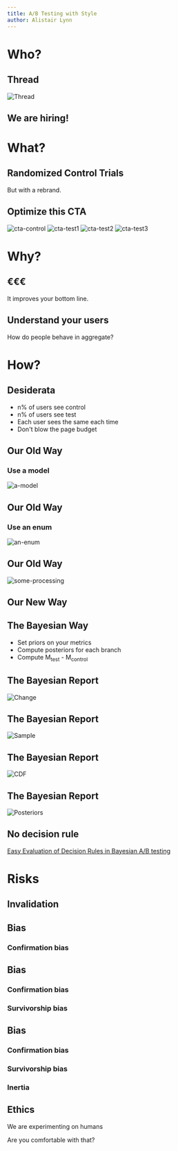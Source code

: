 ```yaml
---
title: A/B Testing with Style
author: Alistair Lynn
---
```


Who?
====

Thread
------

![Thread][thread-lp]

We are hiring!
--------------

What?
=====

Randomized Control Trials
-------------------------

But with a rebrand.

Optimize this CTA
-----------------

![cta-control][cta-control]
![cta-test1][cta-test1]
![cta-test2][cta-test2]
![cta-test3][cta-test3]

Why?
====

€€€
---

It improves your bottom line.

Understand your users
---------------------

How do people behave in aggregate?

How?
====

Desiderata
----------

* n% of users see control
* n% of users see test
* Each user sees the same each time
* Don't blow the page budget

Our Old Way
-----------

### Use a model

![a-model][test-model]

Our Old Way
-----------

### Use an enum

![an-enum][test-enum]

Our Old Way
-----------

![some-processing][test-process-trials]

Our New Way
-----------

The Bayesian Way
----------------

* Set priors on your metrics
* Compute posteriors for each branch
* Compute M<sub>test</sub> - M<sub>control</sub>

The Bayesian Report
-------------------

![Change][bayes-change]

The Bayesian Report
-------------------

![Sample][bayes-sample]

The Bayesian Report
-------------------

![CDF][bayes-cdf]

The Bayesian Report
-------------------

![Posteriors][bayes-post]

No decision rule
----------------

[Easy Evaluation of Decision Rules in Bayesian A/B testing][stucchio]

Risks
=====

Invalidation
------------

Bias
----

### Confirmation bias

Bias
----

### Confirmation bias

### Survivorship bias

Bias
----

### Confirmation bias

### Survivorship bias

### Inertia

Ethics
------

We are experimenting on humans

Are you comfortable with that?

[thread-lp]: assets/who/thread_lp.png

[cta-control]: assets/why/cta_control.png
[cta-test1]: assets/why/cta_test1.png
[cta-test2]: assets/why/cta_test2.png
[cta-test3]: assets/why/cta_test3.png

[test-model]: assets/how/model.png
[test-enum]: assets/how/enum.png
[test-process-trials]: assets/how/process_trials.png

[bayes-change]: assets/how/bayes_changebox.png
[bayes-sample]: assets/how/bayes_samplebox.png
[bayes-cdf]: assets/how/bayes_changecdf_small.png
[bayes-post]: assets/how/bayes_posteriors_small.png

[stucchio]: https://www.chrisstucchio.com/blog/2014/bayesian_ab_decision_rule.html
